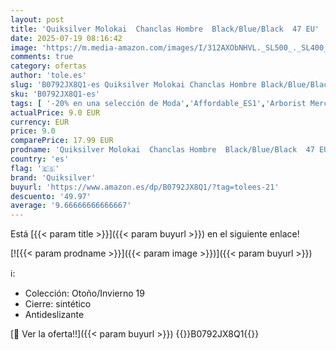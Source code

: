 ```yaml
---
layout: post
title: 'Quiksilver Molokai  Chanclas Hombre  Black/Blue/Black  47 EU'
date: 2025-07-19 08:16:42
image: 'https://m.media-amazon.com/images/I/312AXObNHVL._SL500_._SL400_.jpg'
comments: true
category: ofertas
author: 'tole.es'
slug: 'B0792JX8Q1-es Quiksilver Molokai Chanclas Hombre Black/Blue/Black 47 EU'
sku: 'B0792JX8Q1-es'
tags: [ '-20% en una selección de Moda','Affordable_ES1','Arborist Merchandising Root','CML Generic_Men_ES','Look good for less - Men ES','Luzca bien a precios bajos','Moda','Moda Hombre','Sandalias de vestir para hombre','Self Service','Special Features Stores','Zapatos para hombre','c8538d25-3af9-48d3-aeff-5f3ce5572a36_0','c8538d25-3af9-48d3-aeff-5f3ce5572a36_1801','c8538d25-3af9-48d3-aeff-5f3ce5572a36_2201','c8538d25-3af9-48d3-aeff-5f3ce5572a36_4401','c8538d25-3af9-48d3-aeff-5f3ce5572a36_9101','chanclas','quiksilver','🇪🇸', ]
actualPrice: 9.0 EUR
currency: EUR
price: 9.0
comparePrice: 17.99 EUR
prodname: 'Quiksilver Molokai  Chanclas Hombre  Black/Blue/Black  47 EU'
country: 'es'
flag: '🇪🇸'
brand: 'Quiksilver'
buyurl: 'https://www.amazon.es/dp/B0792JX8Q1/?tag=tolees-21'
descuento: '49.97'
average: '9.66666666666667'
---
```


Está [{{< param title >}}]({{< param buyurl >}}) en el siguiente enlace!

[![{{< param prodname >}}]({{< param image >}})]({{< param buyurl >}})

ℹ️:

- Colección: Otoño/Invierno 19
- Cierre: sintético
- Antideslizante

[🛒 Ver la oferta!!]({{< param buyurl >}})
{{<world>}}B0792JX8Q1{{</world>}}
